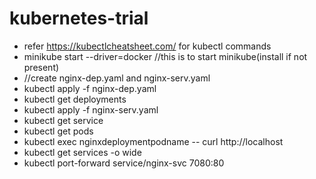 # kubernetes-trial
- refer https://kubectlcheatsheet.com/ for kubectl commands
- minikube start --driver=docker    //this is to start minikube(install if not present)
- //create nginx-dep.yaml and nginx-serv.yaml
- kubectl apply -f nginx-dep.yaml
- kubectl get deployments
- kubectl apply -f nginx-serv.yaml
- kubectl get service
- kubectl get pods
- kubectl exec nginxdeploymentpodname -- curl http://localhost
- kubectl get services -o wide
- kubectl port-forward service/nginx-svc 7080:80
